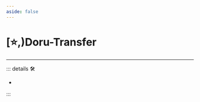 ```yaml
---
aside: false
---
```

# [⭐,)<labor>Doru</labor>-Transfer

---

<!-- =================================================== -->
<!-- =================================================== -->
<!-- =================================================== -->
<!-- =================================================== -->
<!-- =================================================== -->
::: details 🛠

-

:::
